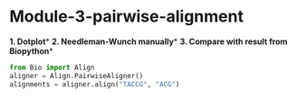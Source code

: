 # Module-3-pairwise-alignment
**1. Dotplot***
**2. Needleman-Wunch manually***
**3. Compare with result from Biopython***
```python
from Bio import Align
aligner = Align.PairwiseAligner()
alignments = aligner.align("TACCG", "ACG")
```
